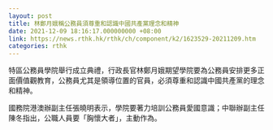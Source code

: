 ```yaml
---
layout: post
title: 林鄭月娥稱公務員須尊重和認識中國共產黨理念和精神
date: 2021-12-09 18:16:17.000000000 +08:00
link: https://news.rthk.hk/rthk/ch/component/k2/1623529-20211209.htm
categories: rthk
---
```


特區公務員學院舉行成立典禮，行政長官林鄭月娥期望學院要為公務員安排更多正面價值觀教育，公務員尤其是領導位置的官員，必須尊重和認識中國共產黨的理念和精神。

國務院港澳辦副主任張曉明表示，學院要著力培訓公務員愛國意識；中聯辦副主任陳冬指出，公職人員要「胸懷大者」，主動作為。
